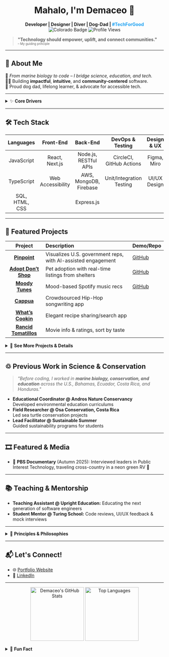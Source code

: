 <!-- Banner -->
<!-- <p align="center">
  <img src="https://user-images.githubusercontent.com/66697338/104397652-796aac00-550a-11eb-8f64-4b7f7e0c07cc.gif" width="200" alt="Moody Tunes gif">
</p> -->


<h1 align="center">Mahalo, I'm Demaceo 🤙</h1>
<p align="center">
  <b>Developer | Designer | Diver | Dog-Dad | <span style="color:#1DA1F2">#TechForGood</span></b><br>
  <img src="https://img.shields.io/badge/Colorado-%F0%9F%8F%97-blue?style=flat-square" alt="Colorado Badge"/>
  <img src="https://komarev.com/ghpvc/?username=demaceo&style=flat-square" alt="Profile Views"/>
</p>

> **"Technology should empower, uplift, and connect communities."**  
> <sup><sub>– My guiding principle</sub></sup>

---

## 🧭 About Me

🌊 *From marine biology to code – I bridge science, education, and tech.*  
👨‍💻 Building **impactful**, **intuitive**, and **community-centered** software.  
🐶 Proud dog dad, lifelong learner, & advocate for accessible tech.

---

<details>
  <summary>✨ <strong>Core Drivers</strong></summary>

- Creating **accessible, user-friendly web applications**  
- Helping others learn to code through **mentorship and teaching**
- Designing tech solutions that **benefit communities and make a difference**
</details>

---

## 🛠️ Tech Stack

| **Languages** | **Front-End**        | **Back-End**             | **DevOps & Testing**     | **Design & UX**    | **Other**               |
|:-------------:|:--------------------:|:------------------------:|:------------------------:|:------------------:|:-----------------------:|
| JavaScript    | React, Next.js       | Node.js, RESTful APIs    | CircleCI, GitHub Actions | Figma, Miro        | Automation, AI for Biz  |
| TypeScript    | Web Accessibility    | AWS, MongoDB, Firebase   | Unit/Integration Testing | UI/UX Design       | Data Processing         |
| SQL, HTML, CSS|                      | Express.js               |                          |                    |                         |

---

## 🚀 Featured Projects

| Project  | Description | Demo/Repo |
|:--------:|:------------|:----------|
| [**Pinpoint**](https://pinpoint-flax.vercel.app/) | Visualizes U.S. government reps, with AI-assisted engagement | [GitHub](https://github.com/demaceo/pp) |
| [**Adopt Don’t Shop**](https://demaceo.github.io/adoptdontshop/) | Pet adoption with real-time listings from shelters | [GitHub](https://github.com/demaceo/adoptdontshop) |
| [**Moody Tunes**](https://demaceo.github.io/moodytoonz/) | Mood-based Spotify music recs | [GitHub](https://github.com/demaceo/moodytoonz) |
| [**Cappua**](https://github.com/Cappua/cappua-fe) | Crowdsourced Hip-Hop songwriting app | |
| [**What’s Cookin**](https://demaceo.github.io/whats-cookin/) | Elegant recipe sharing/search app | |
| [**Rancid Tomatillos**](https://github.com/demaceo/rantom) | Movie info & ratings, sort by taste | |

<details>
  <summary>📁 <strong>See More Projects & Details</strong></summary>

- See [my portfolio](http://www.demaceo.com).
- Contributions in Open Source, AI, music tech, and more.
</details>

---

## ♲ Previous Work in Science & Conservation

> _"Before coding, I worked in **marine biology, conservation, and education** across the U.S., Bahamas, Ecuador, Costa Rica, and Honduras."_

- **Educational Coordinator @ Andros Nature Conservancy**  
  Developed environmental education curriculums  
- **Field Researcher @ Osa Conservation, Costa Rica**  
  Led sea turtle conservation projects  
- **Lead Facilitator @ Sustainable Summer**  
  Guided sustainability programs for students

---

## 🎞️ Featured & Media

- 🎥 **PBS Documentary** (Autumn 2025): Interviewed leaders in Public Interest Technology, traveling cross-country in a neon green RV 🚐

---

## 📚 Teaching & Mentorship

- **Teaching Assistant @ Upright Education:** Educating the next generation of software engineers  
- **Student Mentor @ Turing School:** Code reviews, UI/UX feedback & mock interviews

---

<details>
  <summary>📜 <strong>Principles & Philosophies</strong></summary>
  
- **UX is the sum of all things** – Form + function = brilliance
- **Accessible to All** – Tech for everyone
- **Creator. Partner. Collaborator.** – Adaptable to any stage or role
- **Clean – In thinking, in style** – Minimal, effective, and clear
- **Transparency in Code & Collaboration** – Clarity in work and teamwork
- **Performance Matters** – Fast, reliable, and smooth user experiences
- **Automation Over Repetition** – Maximize efficiency, automate what you can
- **Tech for Good** – Technology as a force for positive impact

</details>

---

## 📬 Let's Connect!

- 🌐 [Portfolio Website](http://www.demaceo.com)
- 💼 [LinkedIn](https://www.linkedin.com/in/demaceo)

---

<p align="center">
  <img src="https://github-readme-stats.vercel.app/api?username=demaceo&show_icons=true&hide=issues&theme=tokyonight" alt="Demaceo's GitHub Stats" height="170" />
  <img src="https://github-readme-stats.vercel.app/api/top-langs/?username=demaceo&layout=compact&theme=tokyonight" alt="Top Languages" height="170"/>
</p>

<details>
  <summary>🤿 <strong>Fun Fact</strong></summary>
  I once led a group of students on a night dive to witness bioluminescence in the Bahamas. We survived. 🏝️✨
